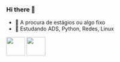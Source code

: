 ### Hi there 👋



- 🔭 A procura de estágios ou algo fixo
- 🌱 Estudando ADS, Python, Redes, Linux
<div style="display: inline">
  <img width='50' height='50' src="https://cdn.jsdelivr.net/gh/devicons/devicon/icons/python/python-original-wordmark.svg" /  
  <img width='50' height='50' src="https://cdn.jsdelivr.net/gh/devicons/devicon/icons/pycharm/pycharm-original.svg" />
  <img width='50' height='50' src="https://cdn.jsdelivr.net/gh/devicons/devicon/icons/linux/linux-original.svg" />
</div>
          
           
          
